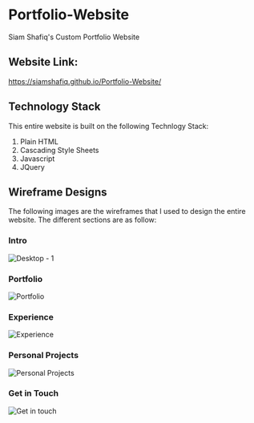 # Portfolio-Website
Siam Shafiq's Custom Portfolio Website
## Website Link:
https://siamshafiq.github.io/Portfolio-Website/

## Technology Stack
This entire website is built on the following Technlogy Stack:
1.  Plain HTML
2.  Cascading Style Sheets
3.  Javascript
4.  JQuery

## Wireframe Designs
The following images are the wireframes that I used to design the entire website. The different sections are as follow:

### Intro
![Desktop - 1](https://user-images.githubusercontent.com/10060614/158042043-cb0a151e-10e9-4cf5-a169-1ed09820dd3f.png)

### Portfolio
![Portfolio](https://user-images.githubusercontent.com/10060614/158042044-48424a6a-1412-4487-85e6-c4984cf4f8ca.png)

### Experience
![Experience](https://user-images.githubusercontent.com/10060614/158042045-853a0082-2bf0-4591-9489-4aaf818ae208.png)

### Personal Projects
![Personal Projects](https://user-images.githubusercontent.com/10060614/158042046-7b4e3644-337e-4061-ba1e-265ba160a20d.png)

### Get in Touch
![Get in touch](https://user-images.githubusercontent.com/10060614/158042047-d0fee762-ec9a-4a59-a18f-3ebdd56ac70c.png)
